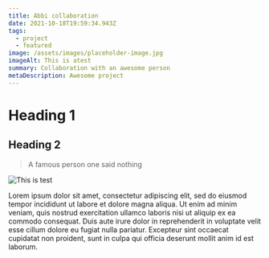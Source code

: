 ```yaml
---
title: Abbi collaboration
date: 2021-10-18T19:59:34.943Z
tags:
  - project
  - featured
image: /assets/images/placeholder-image.jpg
imageAlt: This is atest
summary: Collaboration with an awesome person
metaDescription: Awesome project
---
```



# Heading 1

## Heading 2

> A famous person one said nothing

![This is test](/assets/images/placeholder-image.jpg "This is a image")

Lorem ipsum dolor sit amet, consectetur adipiscing elit, sed do eiusmod tempor incididunt ut labore et dolore magna aliqua. Ut enim ad minim veniam, quis nostrud exercitation ullamco laboris nisi ut aliquip ex ea commodo consequat. Duis aute irure dolor in reprehenderit in voluptate velit esse cillum dolore eu fugiat nulla pariatur. Excepteur sint occaecat cupidatat non proident, sunt in culpa qui officia deserunt mollit anim id est laborum.